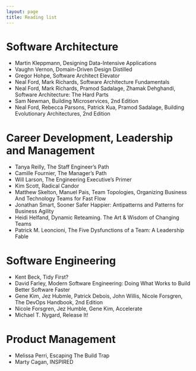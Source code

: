 ```yaml
---
layout: page
title: Reading list
---
```


# Software Architecture

- Martin Kleppmann, Designing Data-Intensive Applications
- Vaughn Vernon, Domain-Driven Design Distilled
- Gregor Hohpe, Software Architect Elevator
- Neal Ford, Mark Richards, Software Architecture Fundamentals
- Neal Ford, Mark Richards, Pramod Sadalage, Zhamak Dehghandi, Software Architecture: The Hard Parts
- Sam Newman, Building Microservices, 2nd Edition
- Neal Ford, Rebecca Parsons, Patrick Kua, Pramod Sadalage, Building Evolutionary Architectures, 2nd Edition

# Career Development, Leadership and Management

- Tanya Reilly, The Staff Engineer’s Path
- Camille Fournier, The Manager’s Path
- Will Larson, The Engineering Executive’s Primer
- Kim Scott, Radical Candor
- Matthew Skelton, Manuel Pais, Team Topologies, Organizing Business And Technology Teams for Fast Flow
- Jonathan Smart, Sooner Safer Happier: Antipatterns and Patterns for Business Agility
- Heidi Helfand, Dynamic Reteaming. The Art & Wisdom of Changing Teams
- Patrick M. Leoncioni, The Five Dysfunctions of a Team: A Leadership Fable

# Software Engineering

- Kent Beck, Tidy First?
- David Farley, Modern Software Engineering: Doing What Works to Build Better Software Faster
- Gene Kim, Jez Hubmle, Patrick Debois, John Willis, Nicole Forsgren, The DevOps Handbook, 2nd Edition
- Nicole Forsgren, Jez Humble, Gene Kim, Accelerate
- Michael T. Nygard, Release It!

# Product Management

- Melissa Perri, Escaping The Build Trap
- Marty Cagan, INSPIRED